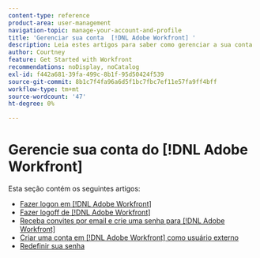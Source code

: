 ```yaml
---
content-type: reference
product-area: user-management
navigation-topic: manage-your-account-and-profile
title: 'Gerenciar sua conta  [!DNL Adobe Workfront] '
description: Leia estes artigos para saber como gerenciar a sua conta  [!DNL Workfront] do.
author: Courtney
feature: Get Started with Workfront
recommendations: noDisplay, noCatalog
exl-id: f442a681-39fa-499c-8b1f-95d50424f539
source-git-commit: 8b1c7f4fa96a6d5f1bc7fbc7ef11e57fa9ff4bff
workflow-type: tm+mt
source-wordcount: '47'
ht-degree: 0%

---
```


# Gerencie sua conta do [!DNL Adobe Workfront]

Esta seção contém os seguintes artigos:

* [Fazer logon em  [!DNL Adobe Workfront]](../../../workfront-basics/manage-your-account-and-profile/managing-your-workfront-account/log-in-to-workfront.md)
* [Fazer logoff de  [!DNL Adobe Workfront]](../../../workfront-basics/manage-your-account-and-profile/managing-your-workfront-account/log-out-of-workfront.md)
* [Receba convites por email e crie uma senha para  [!DNL Adobe Workfront]](../../../workfront-basics/manage-your-account-and-profile/managing-your-workfront-account/receive-email-invitations.md)
* [Criar uma conta em  [!DNL Adobe Workfront]  como usuário externo](../../../workfront-basics/manage-your-account-and-profile/managing-your-workfront-account/create-account-external-user.md)
* [Redefinir sua senha](../../../workfront-basics/manage-your-account-and-profile/managing-your-workfront-account/reset-your-password.md)
  <!--* [Reset a user's password with Enhanced Authentication](../../../workfront-basics/manage-your-account-and-profile/managing-your-workfront-account/reset-user-password-eauth.md)-->
